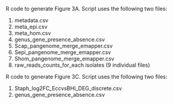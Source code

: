 R code to generate Figure 3A. Script uses the following two files:
1. metadata.csv
2. meta_epi.csv
3. meta_hom.csv
4. genus_gene_presence_absence.csv
5. Scap_pangenome_merge_emapper.csv
6. Sepi_pangenome_merge_emapper.csv
7. Shom_pangenome_merge_emapper.csv
8. raw_reads_counts_for_each isolates (9 individual files)

R code to generate Figure 3C. Script uses the following two files:
1. Staph_log2FC_EccvsBHI_DEG_discrete.csv
2. genus_gene_presence_absence.csv
